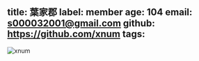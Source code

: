 title: 葉家郡
label: member
age: 104
email: s000032001@gmail.com
github: https://github.com/xnum
tags:
---
![xnum](xnum.jpg)
